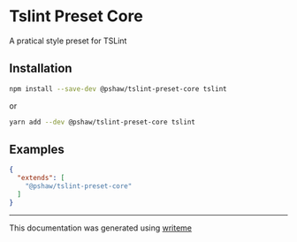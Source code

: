 # Tslint Preset Core

A pratical style preset for TSLint

## Installation

```bash
npm install --save-dev @pshaw/tslint-preset-core tslint
```
or
```bash
yarn add --dev @pshaw/tslint-preset-core tslint
```

## Examples

```json
{
  "extends": [
    "@pshaw/tslint-preset-core"
  ]
}
```
---
This documentation was generated using [writeme](https://www.npmjs.com/package/@pshaw/writeme)
